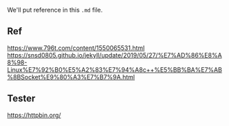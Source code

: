 We'll put reference in this `.md` file.

## Ref
https://www.796t.com/content/1550065531.html
https://snsd0805.github.io/jekyll/update/2019/05/27/%E7%AD%86%E8%A8%98-Linux%E7%92%B0%E5%A2%83%E7%94%A8c++%E5%BB%BA%E7%AB%8BSocket%E9%80%A3%E7%B7%9A.html


## Tester
https://httpbin.org/
